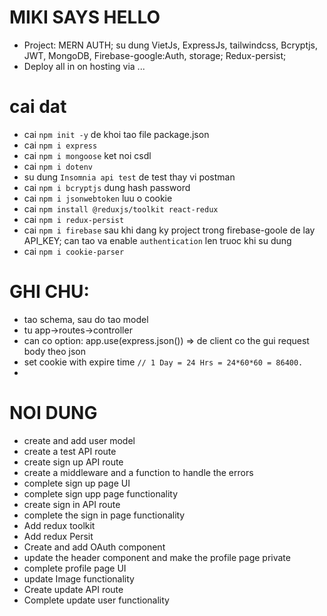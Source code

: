 # MIKI SAYS HELLO

- Project: MERN AUTH; su dung VietJs, ExpressJs, tailwindcss, Bcryptjs, JWT, MongoDB, Firebase-google:Auth, storage; Redux-persist;
- Deploy all in on hosting via ...

# cai dat

- cai `npm init -y` de khoi tao file package.json
- cai `npm i express`
- cai `npm i mongoose` ket noi csdl
- cai `npm i dotenv`
- su dung `Insomnia api test` de test thay vi postman
- cai `npm i bcryptjs` dung hash password
- cai `npm i jsonwebtoken` luu o cookie
- cai `npm install @reduxjs/toolkit react-redux`
- cai `npm i redux-persist`
- cai `npm i firebase` sau khi dang ky project trong firebase-goole de lay API_KEY; can tao va enable `authentication` len truoc khi su dung
- cai `npm i cookie-parser`

# GHI CHU:

- tao schema, sau do tao model
- tu app->routes->controller
- can co option: app.use(express.json()) => de client co the gui request body theo json
- set cookie with expire time `// 1 Day = 24 Hrs = 24*60*60 = 86400.`
-

# NOI DUNG

- create and add user model
- create a test API route
- create sign up API route
- create a middleware and a function to handle the errors
- complete sign up page UI
- complete sign upp page functionality
- create sign in API route
- complete the sign in page functionality
- Add redux toolkit
- Add redux Persit
- Create and add OAuth component
- update the header component and make the profile page private
- complete profile page UI
- update Image functionality
- Create update API route
- Complete update user functionality

